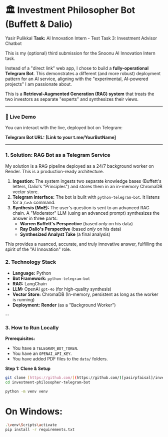 

# 🏛️ Investment Philosopher Bot (Buffett & Dalio)

 Yasir Pulikkal
**Task:** AI Innovation Intern - Test Task 3: Investment Advisor Chatbot

This is my (optional) third submission for the Snoonu AI Innovation Intern task.

Instead of a "direct link" web app, I chose to build a **fully-operational Telegram Bot**. This demonstrates a different (and more robust) deployment pattern for an AI service, aligning with the "experimental, AI-powered projects" I am passionate about.

This is a **Retrieval-Augmented Generation (RAG) system** that treats the two investors as separate "experts" and synthesizes their views.

---

### 🚀 Live Demo

You can interact with the live, deployed bot on Telegram:

**Telegram Bot URL:** **[Link to your t.me/YourBotName]**

---

### 1. Solution: RAG Bot as a Telegram Service

My solution is a RAG pipeline deployed as a 24/7 background worker on Render. This is a production-ready architecture.

1.  **Ingestion:** The system ingests two separate knowledge bases (Buffett's letters, Dalio's "Principles") and stores them in an in-memory ChromaDB vector store.
2.  **Telegram Interface:** The bot is built with `python-telegram-bot`. It listens for a `/ask` command.
3.  **Synthesis (MoE):** The user's question is sent to an advanced RAG chain. A "Moderator" LLM (using an advanced prompt) synthesizes the answer in three parts:
    * **Warren Buffett's Perspective** (based *only* on his data)
    * **Ray Dalio's Perspective** (based *only* on his data)
    * **Synthesized Analyst Take** (a final analysis)

This provides a nuanced, accurate, and truly innovative answer, fulfilling the spirit of the "AI Innovation" role.

### 2. Technology Stack

* **Language:** Python
* **Bot Framework:** `python-telegram-bot`
* **RAG:** LangChain
* **LLM:** OpenAI `gpt-4o` (for high-quality synthesis)
* **Vector Store:** ChromaDB (In-memory, persistent as long as the worker is running)
* **Deployment:** **Render** (as a "Background Worker")

--

### 3. How to Run Locally

**Prerequisites:**
* You have a `TELEGRAM_BOT_TOKEN`.
* You have an `OPENAI_API_KEY`.
* You have added PDF files to the `data/` folders.

**Step 1: Clone & Setup**
```bash
git clone [https://github.com/](https://github.com/)[yasirpfaisal]/investment-philosopher-telegram-bot.git
cd investment-philosopher-telegram-bot
```
```bash
python -m venv venv
```

# On Windows:
```bash 
.\venv\Scripts\activate
pip install -r requirements.txt
 ```
